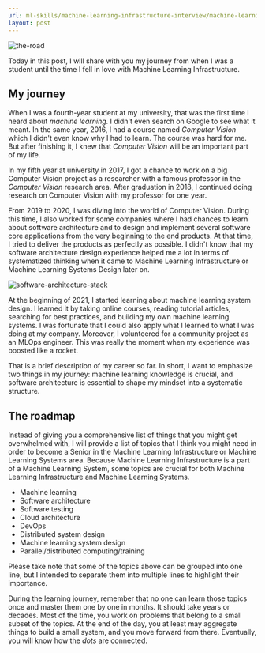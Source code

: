 ```yaml
---
url: ml-skills/machine-learning-infrastructure-interview/machine-learning-infrastructure-roadmap
layout: post
---
```


![the-road][the-road]

Today in this post, I will share with you my journey from when I was a student until the time I fell in love with Machine Learning Infrastructure.

<toc>

## My journey

When I was a fourth-year student at my university, that was the first time I heard about _machine learning_. I didn't even search on Google to see what it meant. In the same year, 2016, I had a course named _Computer Vision_ which I didn't even know why I had to learn. The course was hard for me. But after finishing it, I knew that _Computer Vision_ will be an important part of my life.

In my fifth year at university in 2017, I got a chance to work on a big Computer Vision project as a researcher with a famous professor in the _Computer Vision_ research area. After graduation in 2018, I continued doing research on Computer Vision with my professor for one year.

From 2019 to 2020, I was diving into the world of Computer Vision. During this time, I also worked for some companies where I had chances to learn about software architecture and to design and implement several software core applications from the very beginning to the end products. At that time, I tried to deliver the products as perfectly as possible. I didn't know that my software architecture design experience helped me a lot in terms of systematized thinking when it came to Machine Learning Infrastructure or Machine Learning Systems Design later on.

![software-architecture-stack][software-architecture-stack]

At the beginning of 2021, I started learning about machine learning system design. I learned it by taking online courses, reading tutorial articles, searching for best practices, and building my own machine learning systems. I was fortunate that I could also apply what I learned to what I was doing at my company. Moreover, I volunteered for a community project as an MLOps engineer. This was really the moment when my experience was boosted like a rocket.

That is a brief description of my career so far. In short, I want to emphasize two things in my journey: machine learning knowledge is crucial, and software architecture is essential to shape my mindset into a systematic structure.

## The roadmap

Instead of giving you a comprehensive list of things that you might get overwhelmed with, I will provide a list of topics that I think you might need in order to become a Senior in the Machine Learning Infrastructure or Machine Learning Systems area. Because Machine Learning Infrastructure is a part of a Machine Learning System, some topics are crucial for both Machine Learning Infrastructure and Machine Learning Systems.

- Machine learning
- Software architecture
- Software testing
- Cloud architecture
- DevOps
- Distributed system design
- Machine learning system design
- Parallel/distributed computing/training

Please take note that some of the topics above can be grouped into one line, but I intended to separate them into multiple lines to highlight their importance.

During the learning journey, remember that no one can learn those topics once and master them one by one in months. It should take years or decades. Most of the time, you work on problems that belong to a small subset of the topics. At the end of the day, you at least may aggregate things to build a small system, and you move forward from there. Eventually, you will know how the _dots_ are connected.

<!-- MARKDOWN LINKS & IMAGES -->

[the-road]: /assets/images/ml-skills/machine-learning-infrastructure-interview/machine-learning-infrastructure-roadmap/the-road.jpg
[software-architecture-stack]: /assets/images/ml-skills/machine-learning-infrastructure-interview/machine-learning-infrastructure-roadmap/software-architecture-stack.png
